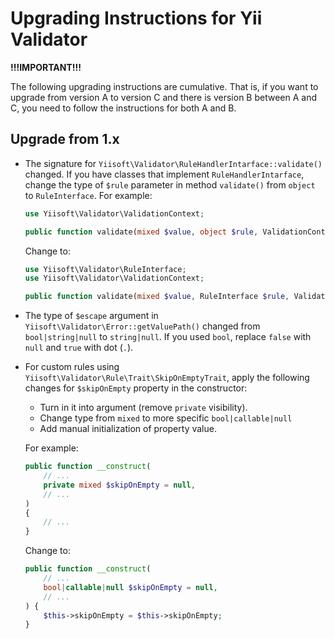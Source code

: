 # Upgrading Instructions for Yii Validator

**!!!IMPORTANT!!!**

The following upgrading instructions are cumulative. That is,
if you want to upgrade from version A to version C and there is
version B between A and C, you need to follow the instructions
for both A and B.

## Upgrade from 1.x

* The signature for `Yiisoft\Validator\RuleHandlerIntarface::validate()` changed. If you have classes that implement 
  `RuleHandlerIntarface`, change the type of `$rule` parameter in method `validate()` from `object` to `RuleInterface`. 
  For example:

  ```php
  use Yiisoft\Validator\ValidationContext;
  
  public function validate(mixed $value, object $rule, ValidationContext $context): Result;
  ```
  
  Change to:

  ```php
  use Yiisoft\Validator\RuleInterface;
  use Yiisoft\Validator\ValidationContext;

  public function validate(mixed $value, RuleInterface $rule, ValidationContext $context): Result;
  ```
  
* The type of `$escape` argument in `Yiisoft\Validator\Error::getValuePath()` changed from `bool|string|null` to 
  `string|null`. If you used `bool`, replace `false` with `null` and `true` with dot (`.`).

* For custom rules using `Yiisoft\Validator\Rule\Trait\SkipOnEmptyTrait`, apply the following changes for `$skipOnEmpty` 
  property in the constructor:

  - Turn in it into argument (remove `private` visibility).
  - Change type from `mixed` to more specific `bool|callable|null` 
  - Add manual initialization of property value.

  For example:

  ```php
  public function __construct(
      // ...
      private mixed $skipOnEmpty = null,
      // ...
  ) 
  {
      // ...
  }
  ```
  
  Change to:

  ```php
  public function __construct(
      // ...
      bool|callable|null $skipOnEmpty = null,
      // ...
  ) {
      $this->skipOnEmpty = $this->skipOnEmpty;
  }
  ```
